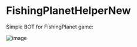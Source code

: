 # FishingPlanetHelperNew
Simple BOT for FishingPlanet game:

![image](https://user-images.githubusercontent.com/40443294/45559183-15545200-b842-11e8-9320-d07841b4cc3f.png)
